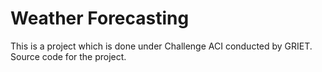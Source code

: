# Weather Forecasting
This is a project which is done under Challenge ACI conducted by GRIET. Source code for the project. 
